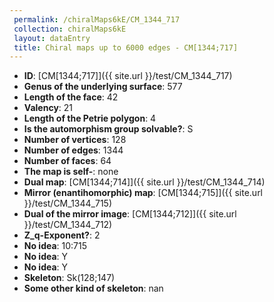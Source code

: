 ```yaml
--- 
 permalink: /chiralMaps6kE/CM_1344_717 
 collection: chiralMaps6kE
 layout: dataEntry
 title: Chiral maps up to 6000 edges - CM[1344;717]
---
```


- **ID**: [CM[1344;717]]({{ site.url }}/test/CM_1344_717)
- **Genus of the underlying surface**: 577
- **Length of the face**: 42
- **Valency**: 21
- **Length of the Petrie polygon**: 4
- **Is the automorphism group solvable?**: S
- **Number of vertices**: 128
- **Number of edges**: 1344
- **Number of faces**: 64
- **The map is self-**: none
- **Dual map**: [CM[1344;714]]({{ site.url }}/test/CM_1344_714)
- **Mirror (enantihomorphic) map**: [CM[1344;715]]({{ site.url }}/test/CM_1344_715)
- **Dual of the mirror image**: [CM[1344;712]]({{ site.url }}/test/CM_1344_712)
- **Z_q-Exponent?**: 2
- **No idea**:  10:715
- **No idea**: Y
- **No idea**: Y
- **Skeleton**: Sk(128;147)
- **Some other kind of skeleton**: nan
